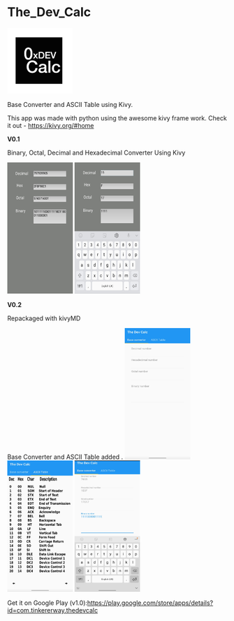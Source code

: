 # The_Dev_Calc 
<img src="https://raw.githubusercontent.com/amalmathewtech/The_Dev_Calc/main/icon.png" width="150" height="150" />

Base Converter and ASCII Table using Kivy.

This app was made with python using the awesome kivy frame work. Check it out - https://kivy.org/#home

**V0.1**


Binary, Octal, Decimal and Hexadecimal  Converter Using Kivy

<img src="https://raw.githubusercontent.com/amalmathewtech/The_Dev_Calc/main/v0.1_screenshots/20210214_071911.jpg" width="150" height="300" >            <img src="https://github.com/amalmathewtech/The_Dev_Calc/blob/main/v0.1_screenshots/20210214_071945.jpg?raw=true" width="150" height="300" >



**V0.2**


Repackaged with kivyMD

Base Converter and ASCII Table added .
<img src="https://github.com/amalmathewtech/The_Dev_Calc/blob/main/v0.2_screenshots/20210413_134240.jpg?raw=true" width="150" height="300" >                  <img src="https://github.com/amalmathewtech/The_Dev_Calc/blob/main/v0.2_screenshots/20210413_134158.jpg?raw=true" width="150" height="300" >                 <img src="https://github.com/amalmathewtech/The_Dev_Calc/blob/main/v0.2_screenshots/20210413_134139.jpg?raw=true" width="150" height="300" >


Get it on Google Play (v1.0):https://play.google.com/store/apps/details?id=com.tinkererway.thedevcalc

